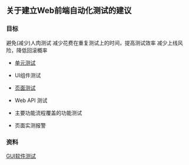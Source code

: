 ## 关于建立Web前端自动化测试的建议

### 目标

避免(减少)人肉测试
减少花费在重复测试上的时间，提高测试效率
减少上线风险，降低回滚概率

- [单元测试](./unit-test.md)
- UI组件测试
- [页面测试](./page-test.md)

- Web API 测试
- 主要功能流程覆盖的功能测试
- 页面实测报警

### 资料

[GUI软件测试](https://baike.baidu.com/item/GUI%E8%BD%AF%E4%BB%B6%E6%B5%8B%E8%AF%95)
